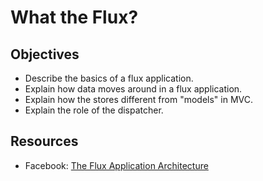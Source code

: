 What the Flux?
==============

## Objectives

* Describe the basics of a flux application.
* Explain how data moves around in a flux application.
* Explain how the stores different from "models" in MVC.
* Explain the role of the dispatcher.

## Resources

- Facebook: [The Flux Application Architecture](https://facebook.github.io/flux/docs/overview.html)
